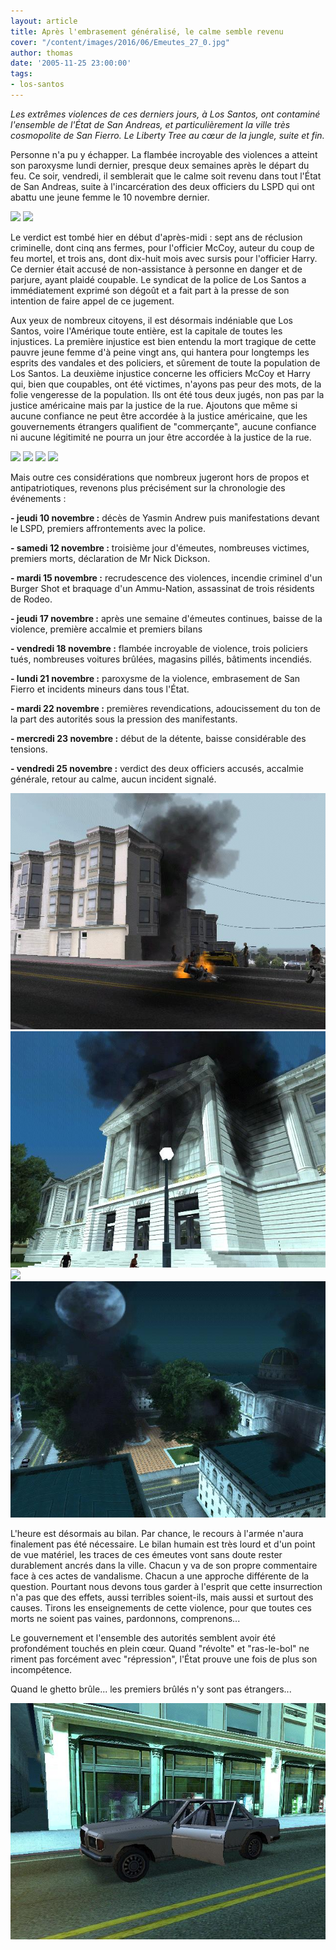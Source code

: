 ```yaml
---
layout: article
title: Après l'embrasement généralisé, le calme semble revenu
cover: "/content/images/2016/06/Emeutes_27_0.jpg"
author: thomas
date: '2005-11-25 23:00:00'
tags:
- los-santos
---
```


_Les extrêmes violences de ces derniers jours, à Los Santos, ont contaminé l'ensemble de l'État de San Andreas, et particulièrement la ville très cosmopolite de San Fierro. Le Liberty Tree au cœur de la jungle, suite et fin._

Personne n'a pu y échapper. La flambée incroyable des violences a atteint son paroxysme lundi dernier, presque deux semaines après le départ du feu. Ce soir, vendredi, il semblerait que le calme soit revenu dans tout l'État de San Andreas, suite à l'incarcération des deux officiers du LSPD qui ont abattu une jeune femme le 10 novembre dernier.

![](/content/images/2005/01/Emeutes_23_0.jpg)
![](/content/images/2005/01/Emeutes_24_0.jpg)

Le verdict est tombé hier en début d'après-midi : sept ans de réclusion criminelle, dont cinq ans fermes, pour l'officier McCoy, auteur du coup de feu mortel, et trois ans, dont dix-huit mois avec sursis pour l'officier Harry. Ce dernier était accusé de non-assistance à personne en danger et de parjure, ayant plaidé coupable. Le syndicat de la police de Los Santos a immédiatement exprimé son dégoût et a fait part à la presse de son intention de faire appel de ce jugement.

Aux yeux de nombreux citoyens, il est désormais indéniable que Los Santos, voire l'Amérique toute entière, est la capitale de toutes les injustices. La première injustice est bien entendu la mort tragique de cette pauvre jeune femme d'à peine vingt ans, qui hantera pour longtemps les esprits des vandales et des policiers, et sûrement de toute la population de Los Santos. La deuxième injustice concerne les officiers McCoy et Harry qui, bien que coupables, ont été victimes, n'ayons pas peur des mots, de la folie vengeresse de la population. Ils ont été tous deux jugés, non pas par la justice américaine mais par la justice de la rue. Ajoutons que même si aucune confiance ne peut être accordée à la justice américaine, que les gouvernements étrangers qualifient de "commerçante", aucune confiance ni aucune légitimité ne pourra un jour être accordée à la justice de la rue.

![](/content/images/2005/01/Emeutes%208_0.jpg)
![](/content/images/2005/01/Emeutes%209_0.jpg)
![](/content/images/2005/01/Emeutes_31_0.jpg)
![](/content/images/2005/01/Emeutes_29_0.jpg)

Mais outre ces considérations que nombreux jugeront hors de propos et antipatriotiques, revenons plus précisément sur la chronologie des événements :

**- jeudi 10 novembre :** décès de Yasmin Andrew puis manifestations devant le LSPD, premiers affrontements avec la police.

**- samedi 12 novembre :** troisième jour d'émeutes, nombreuses victimes, premiers morts, déclaration de Mr Nick Dickson.

**- mardi 15 novembre :** recrudescence des violences, incendie criminel d'un Burger Shot et braquage d'un Ammu-Nation, assassinat de trois résidents de Rodeo.

**- jeudi 17 novembre :** après une semaine d'émeutes continues, baisse de la violence, première accalmie et premiers bilans

**- vendredi 18 novembre :** flambée incroyable de violence, trois policiers tués, nombreuses voitures brûlées, magasins pillés, bâtiments incendiés.

**- lundi 21 novembre :** paroxysme de la violence, embrasement de San Fierro et incidents mineurs dans tous l'État.

**- mardi 22 novembre :** premières revendications, adoucissement du ton de la part des autorités sous la pression des manifestants.

**- mercredi 23 novembre :** début de la détente, baisse considérable des tensions.

**- vendredi 25 novembre :** verdict des deux officiers accusés, accalmie générale, retour au calme, aucun incident signalé.

![](/content/images/2005/01/Emeutes_17.jpg)
![](/content/images/2005/01/Emeutes_26.jpg)
![](/content/images/2005/01/Emeutes_27_1.jpg)
![](/content/images/2005/01/Emeutes_30.jpg)

L'heure est désormais au bilan. Par chance, le recours à l'armée n'aura finalement pas été nécessaire. Le bilan humain est très lourd et d'un point de vue matériel, les traces de ces émeutes vont sans doute rester durablement ancrés dans la ville. Chacun y va de son propre commentaire face à ces actes de vandalisme. Chacun a une approche différente de la question. Pourtant nous devons tous garder à l'esprit que cette insurrection n'a pas que des effets, aussi terribles soient-ils, mais aussi et surtout des causes. Tirons les enseignements de cette violence, pour que toutes ces morts ne soient pas vaines, pardonnons, comprenons...

Le gouvernement et l'ensemble des autorités semblent avoir été profondément touchés en plein cœur. Quand "révolte" et "ras-le-bol" ne riment pas forcément avec "répression", l'État prouve une fois de plus son incompétence.

Quand le ghetto brûle... les premiers brûlés n'y sont pas étrangers...

![](/content/images/2005/01/Emeutes_25.jpg)